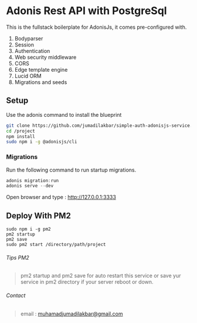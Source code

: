# Adonis Rest API with PostgreSql

This is the fullstack boilerplate for AdonisJs, it comes pre-configured with.

1. Bodyparser
2. Session
3. Authentication
4. Web security middleware
5. CORS
6. Edge template engine
7. Lucid ORM
8. Migrations and seeds

## Setup

Use the adonis command to install the blueprint

```bash
git clone https://github.com/jumadilakbar/simple-auth-adonisjs-service.git project
cd /project
npm install 
sudo npm i -g @adonisjs/cli
```
### Migrations

Run the following command to run startup migrations.

```js
adonis migration:run
adonis serve --dev
```
Open browser and type : 
http://127.0.0.1:3333

## Deploy With PM2
```
sudo npm i -g pm2
pm2 startup
pm2 save
sudo pm2 start /directory/path/project 
```
###### Tips PM2 
>pm2 startup and pm2 save for auto restart this service or save yur service in pm2 directory if your server reboot or down.
###### Contact
>email : muhamadjumadilakbar@gmail.com